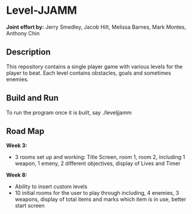 # Level-JJAMM

**Joint effort by:** Jerry Smedley, Jacob Hilt, Melissa Barnes, Mark Montes, Anthony Chin

## Description
This repository contains a single player game with various levels for the player to beat. Each level contains obstacles, goals and sometimes enemies. 

## Build and Run
To run the program once it is built, say
./leveljjamm

## Road Map
**Week 3:**
+ 3 rooms set up and working: Title Screen, room 1, room 2, including 1 weapon, 1 emeny, 2 different objectives, display of Lives and Timer

**Week 8:**
 + Ability to insert custom levels
+ 10 initial rooms for the user to play through including, 4 enemies, 3 weapons, display of total items and marks which item is in use, better start screen
